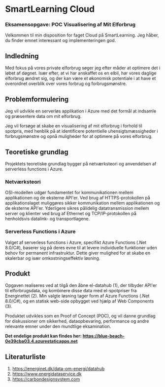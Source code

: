 # SmartLearning Cloud  
### Eksamensopgave: POC Visualisering af Mit Elforbrug 

Velkommen til min disposition for faget Cloud på SmartLearning. Jeg håber, du finder emnet interessant og implementeringen god. 

## Indledning 

Med fokus på vores private elforbrug søger jeg efter måder at optimere det i løbet af døgnet. Især efter, at vi har anskaffet os en elbil, har vores daglige elforbrug ændret sig, og der kan være et økonomisk potentiale i at have et overordnet overblik over vores forbrug og forbrugsmønstre. 

## Problemformulering 

Jeg vil udvikle en serverløs applikation i Azure med det formål at indsamle og præsentere data om mit elforbrug.  

Jeg vil forsøge at skabe en visualisering af mit elforbrug i forhold til spotpris, med henblik på at identificere potentielle uhensigtsmæssigheder i forbrugsmønstre og opnå muligheder for at optimere på vores elforbrug. 

## Teoretiske grundlag 

Projektets teoretiske grundlag bygger på netværksteori og anvendelsen af serverless functions i Azure. 

### Netværksteori 

OSI-modellen udgør fundamentet for kommunikationen mellem applikationen og de eksterne API'er. Ved brug af HTTPS-protokollen på applikationslaget muliggøres sikker kommunikation mellem applikationen og de eksterne API'er. Yderligere sikres pålidelig datatransmission mellem server og klienter ved brug af Ethernet og TCP/IP-protokollen på henholdsvis datalink- og transportlagene. 

### Serverless Functions i Azure 

Valget af serverless functions i Azure, specifikt Azure Functions (.Net 8.0/C#), baserer sig på deres evne til at levere individuelle funktioner uden behov for permanent infrastruktur. Dette giver mulighed for at skabe en skalerbar og især omkostningseffektiv løsning. 

## Produkt 

Opgaven realiseres ved at tilgå den åbne el-datahub (1), der tilbyder API'er til elforbrugsdata, og kombinere disse data med el-spotpriser fra Energinettet (2). Min valgte løsning tager form af Azure Functions (.Net 8.0/C#), og en statisk web-side opbygget ved hjælp af Web Components (3). 

Produktet udvikles som en Proof of Concept (POC), og vil danne grundlag for diskussioner om sikkerhed, dataopbevaring, performance og andre relevante emner under den mundtlige eksamination. 

**Det endelige produkt kan findes her: https://blue-beach-0e39cba03.4.azurestaticapps.net**

## Literaturliste 

1. https://energinet.dk/data-om-energi/datahub 
2. https://www.energidataservice.dk 
3. https://carbondesignsystem.com
